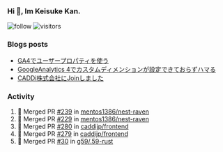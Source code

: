 ### Hi 👋, Im Keisuke Kan.

<!--
**9renpoto/9renpoto** is a ✨ _special_ ✨ repository because its `README.md` (this file) appears on your GitHub profile.

Here are some ideas to get you started:

- 🔭 I’m currently working on ...
- 🌱 I’m currently learning ...
- 👯 I’m looking to collaborate on ...
- 🤔 I’m looking for help with ...
- 💬 Ask me about ...
- 📫 How to reach me: ...
- 😄 Pronouns: ...
- ⚡ Fun fact: ...
-->

![follow](https://img.shields.io/github/followers/9renpoto?label=Follow&style=social)
![visitors](https://komarev.com/ghpvc/?username=9renpoto&label=Profile%20views&color=0e75b6&style=flat)

### Blogs posts

<!-- BLOG-POST-LIST:START -->
- [GA4でユーザープロパティを使う](https://9renpoto.dev/2021/02/21/google-analytics-4-user-properties/)
- [GoogleAnalytics 4でカスタムディメンションが設定できておらずハマる](https://9renpoto.dev/2021/02/13/google-analytics-4/)
- [CADDi株式会社にJoinしました](https://9renpoto.dev/2020/12/05/join/)
<!-- BLOG-POST-LIST:END -->

### Activity

<!--START_SECTION:activity-->
1. 🎉 Merged PR [#239](https://github.com/mentos1386/nest-raven/pull/239) in [mentos1386/nest-raven](https://github.com/mentos1386/nest-raven)
2. 🎉 Merged PR [#229](https://github.com/mentos1386/nest-raven/pull/229) in [mentos1386/nest-raven](https://github.com/mentos1386/nest-raven)
3. 🎉 Merged PR [#280](https://github.com/caddijp/frontend/pull/280) in [caddijp/frontend](https://github.com/caddijp/frontend)
4. 🎉 Merged PR [#279](https://github.com/caddijp/frontend/pull/279) in [caddijp/frontend](https://github.com/caddijp/frontend)
5. 🎉 Merged PR [#30](https://github.com/g59/.59-rust/pull/30) in [g59/.59-rust](https://github.com/g59/.59-rust)
<!--END_SECTION:activity-->

<!--START_SECTION:waka-->
<!--END_SECTION:waka-->